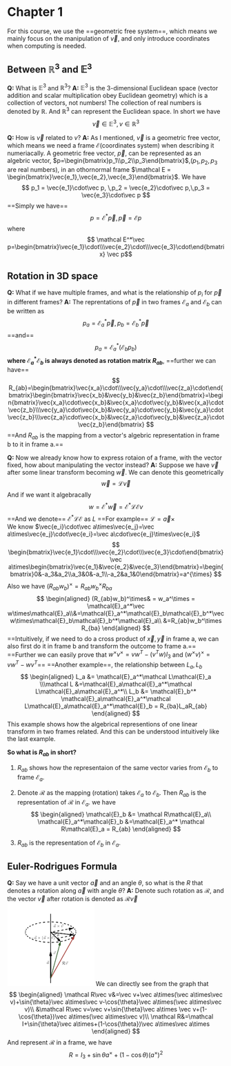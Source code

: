# Chapter 1
For this course, we use the ==geometric free system==, which means we mainly focus on the manipulation of $\vec v$, and only introduce coordinates when computing is needed.
## Between $\mathbb{R}^3$ and $\mathbb{E}^3$
__Q:__ What is $\mathbb{E}^3$ and $\mathbb{R}^3$?
__A:__ $\mathbb{E}^3$ is the 3-dimensional Euclidean space (vector addition and scalar multiplication obey Euclidean geometry) which is a collection of vectors, not numbers! The collection of real numbers is denoted by $\mathbb{R}$. And $\mathbb{R}^3$ can represent the Euclidean space. In short we have
$$
\vec v\in \mathbb{E}^3,v\in\mathbb{R}^3
$$

__Q:__ How is $\vec v$ related to $v$?
__A:__ As I mentioned, $\vec v$ is a geometric free vector, which means we need a frame $\mathcal{E}$(coordinates system) when describing it numeriacally. A geometric free vector, $\vec p$, can be represented as an algebric vector, $p=\begin{bmatrix}p_1\\p_2\\p_3\end{bmatrix}$,($p_1,p_2,p_3$ are real numbers), in an othornormal frame $\mathcal E = \begin{bmatrix}\vec{e_1},\vec{e_2},\vec{e_3}\end{bmatrix}$. We have 
$$
p_1 = \vec{e_1}\cdot\vec p, \,p_2 = \vec{e_2}\cdot\vec p,\,p_3 = \vec{e_3}\cdot\vec p
$$
==Simply we have==
$$
p = \mathcal E^*\vec p,\,\vec p = \mathcal E p
$$
where
$$
\mathcal E^*\vec p=\begin{bmatrix}\vec{e_1}\cdot\\\vec{e_2}\cdot\\\vec{e_3}\cdot\end{bmatrix}
\vec p$$

## Rotation in 3D space
__Q:__ What if we have multiple frames, and what is the relationship of $p_i$ for $\vec p$ in different frames?
__A:__ The reprentations of $\vec p$ in two frames $\mathcal{E}_a$ and $\mathcal{E}_b$ can be written as 
$$
p_a = \mathcal{E}_a^*\vec p,\,p_b = \mathcal{E}_b^*\vec p
$$
==and==
$$
p_a = \mathcal{E}_a^*(\mathcal{E}_b p_b)
$$
__where $\mathcal{E}_a^*\mathcal{E}_b$ is always denoted as rotation matrix $R_{ab}$__, ==further we can have==
$$
R_{ab}=\begin{bmatrix}\vec{x_a}\cdot\\\vec{y_a}\cdot\\\vec{z_a}\cdot\end{bmatrix}\begin{bmatrix}\vec{x_b}&\vec{y_b}&\vec{z_b}\end{bmatrix}=\begin{bmatrix}\vec{x_a}\cdot\vec{x_b}&\vec{x_a}\cdot\vec{y_b}&\vec{x_a}\cdot\vec{z_b}\\\vec{y_a}\cdot\vec{x_b}&\vec{y_a}\cdot\vec{y_b}&\vec{y_a}\cdot\vec{z_b}\\\vec{z_a}\cdot\vec{x_b}&\vec{z_a}\cdot\vec{y_b}&\vec{z_a}\cdot\vec{z_b}\end{bmatrix}
$$
==And $R_{ab}$ is the mapping from a vector's algebric representation in frame b to it in frame a.==

__Q:__ Now we already know how to express rotaion of a frame, with the vector fixed, how about manipulating the vector instead?
__A:__ Suppose we have $\vec v$ after some linear transform becoming $\vec w$. We can denote this geometrically
$$
\vec w = \mathcal L\vec v
$$
And if we want it algebracally
$$
w = \mathcal E^*\vec w=\mathcal E^*\mathcal L\mathcal Ev
$$
==And we denote== $\mathcal E^*\mathcal L\mathcal E$ as $L$
==For example== $\mathcal L = \vec a\times$     
We know $\vec{e_i}\cdot\vec a\times\vec{e_j}=\vec a\times\vec{e_j}\cdot\vec{e_i}=\vec a\cdot\vec{e_j}\times\vec{e_i}$
$$
\begin{bmatrix}\vec{e_1}\cdot\\\vec{e_2}\cdot\\\vec{e_3}\cdot\end{bmatrix}\vec a\times\begin{bmatrix}\vec{e_1}&\vec{e_2}&\vec{e_3}\end{bmatrix}=\begin{bmatrix}0&-a_3&a_2\\a_3&0&-a_1\\-a_2&a_1&0\end{bmatrix}=a^{\times}
$$
Also we have $(R_{ab}w_b)^\times = R_{ab}w_b^\times R_{ba}$
$$
\begin{aligned}
(R_{ab}w_b)^\times& = w_a^\times = \mathcal{E}_a^*\vec w\times\mathcal{E}_a\\&=\mathcal{E}_a^*\mathcal{E}_b\mathcal{E}_b^*\vec w\times\mathcal{E}_b\mathcal{E}_b^*\mathcal{E}_a\\
&=R_{ab}w_b^\times R_{ba}
\end{aligned}
$$
==Intuitively, if we need to do a cross product of $\vec x,\vec y$ in frame a, we can also first do it in frame b and transform the outcome to frame a.==
==Further we can easily prove that $w^\times v^\times=vw^T-(v^Tw)I_3$ and $(w^\times v)^\times=vw^T-wv^T$==
==Another example==, the relationship between $L_a,L_b$
$$
\begin{aligned}
L_a &= \mathcal{E}_a^*\mathcal L\mathcal{E}_a
\\\mathcal L &=\mathcal{E}_a\mathcal{E}_a^*\mathcal L\mathcal{E}_a\mathcal{E}_a^*\\
L_b &= \mathcal{E}_b^* \mathcal{E}_a\mathcal{E}_a^*\mathcal L\mathcal{E}_a\mathcal{E}_a^*\mathcal{E}_b = R_{ba}L_aR_{ab}
\end{aligned}
$$
This example shows how the algebrical representions of one linear transform in two frames related. And this can be understood intuitively like the last example.

__So what is $R_{ab}$ in short?__
1. $R_{ab}$ shows how the representaion of the same vector varies from $\mathcal{E}_b$ to frame $\mathcal{E}_a$.
2. Denote $\mathcal R$ as the mapping (rotation) takes $\mathcal{E}_a$ to $\mathcal{E}_b$. Then $R_{ab}$ is the representation of $\mathcal R$ in $\mathcal{E}_a$.
we have
$$
\begin{aligned}
\mathcal{E}_b &= \mathcal R\mathcal{E}_a\\
\mathcal{E}_a^*\mathcal{E}_b &=\mathcal{E}_a^* \mathcal R\mathcal{E}_a = R_{ab}
\end{aligned}
$$


3. $R_{ab}$ is the representation of $\mathcal{E}_b$ in $\mathcal{E}_a$. 
## Euler-Rodrigues Formula
__Q:__ Say we have a unit vector $\vec a$ and an angle $\theta$, so what is the $R$ that denotes a rotation along $\vec a$ with angle $\theta$?
__A:__ Denote such rotation as $\mathcal R$, and the vector $\vec v$ after rotation is denoted as $\mathcal R\vec v$ 
<img src="./assets/Chapter1-1.png" width="40%">
We can directly see from the graph that
$$
\begin{aligned}
\mathcal R\vec v&=\vec v+\vec a\times(\vec a\times\vec v)+\sin{\theta}\vec a\times\vec v-\cos{\theta}\vec a\times(\vec a\times\vec v)\\
&\mathcal R\vec v=\vec v+\sin{\theta}\vec a\times \vec v+(1-\cos{\theta})\vec a\times(\vec a\times\vec v)\\
\mathcal R&=\mathcal I+\sin{\theta}\vec a\times+(1-\cos{\theta})\vec a\times\vec a\times
\end{aligned}
$$
And represent $\mathcal R$ in a frame, we have
$$
R = I_3+\sin{\theta}a^\times+(1-\cos{\theta})(a^\times)^2
$$